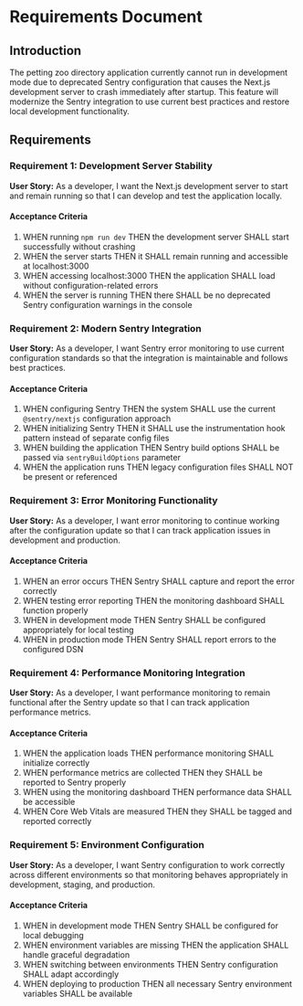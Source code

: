 # Requirements Document

## Introduction

The petting zoo directory application currently cannot run in development mode due to deprecated Sentry configuration that causes the Next.js development server to crash immediately after startup. This feature will modernize the Sentry integration to use current best practices and restore local development functionality.

## Requirements

### Requirement 1: Development Server Stability

**User Story:** As a developer, I want the Next.js development server to start and remain running so that I can develop and test the application locally.

#### Acceptance Criteria

1. WHEN running `npm run dev` THEN the development server SHALL start successfully without crashing
2. WHEN the server starts THEN it SHALL remain running and accessible at localhost:3000
3. WHEN accessing localhost:3000 THEN the application SHALL load without configuration-related errors
4. WHEN the server is running THEN there SHALL be no deprecated Sentry configuration warnings in the console

### Requirement 2: Modern Sentry Integration

**User Story:** As a developer, I want Sentry error monitoring to use current configuration standards so that the integration is maintainable and follows best practices.

#### Acceptance Criteria

1. WHEN configuring Sentry THEN the system SHALL use the current `@sentry/nextjs` configuration approach
2. WHEN initializing Sentry THEN it SHALL use the instrumentation hook pattern instead of separate config files
3. WHEN building the application THEN Sentry build options SHALL be passed via `sentryBuildOptions` parameter
4. WHEN the application runs THEN legacy configuration files SHALL NOT be present or referenced

### Requirement 3: Error Monitoring Functionality

**User Story:** As a developer, I want error monitoring to continue working after the configuration update so that I can track application issues in development and production.

#### Acceptance Criteria

1. WHEN an error occurs THEN Sentry SHALL capture and report the error correctly
2. WHEN testing error reporting THEN the monitoring dashboard SHALL function properly
3. WHEN in development mode THEN Sentry SHALL be configured appropriately for local testing
4. WHEN in production mode THEN Sentry SHALL report errors to the configured DSN

### Requirement 4: Performance Monitoring Integration

**User Story:** As a developer, I want performance monitoring to remain functional after the Sentry update so that I can track application performance metrics.

#### Acceptance Criteria

1. WHEN the application loads THEN performance monitoring SHALL initialize correctly
2. WHEN performance metrics are collected THEN they SHALL be reported to Sentry properly
3. WHEN using the monitoring dashboard THEN performance data SHALL be accessible
4. WHEN Core Web Vitals are measured THEN they SHALL be tagged and reported correctly

### Requirement 5: Environment Configuration

**User Story:** As a developer, I want Sentry configuration to work correctly across different environments so that monitoring behaves appropriately in development, staging, and production.

#### Acceptance Criteria

1. WHEN in development mode THEN Sentry SHALL be configured for local debugging
2. WHEN environment variables are missing THEN the application SHALL handle graceful degradation
3. WHEN switching between environments THEN Sentry configuration SHALL adapt accordingly
4. WHEN deploying to production THEN all necessary Sentry environment variables SHALL be available